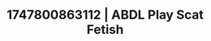 ---
categories:
- Mindful JOI
- Tradwife
- Sensual slow talk
- Mindful sex
- Athlete
image: /assets/images/1747800863112.jpg
layout: post
seo:
  description: Featured content with sensual Scat Fetish, ABDL Play. HD images available.
  keywords: Scat Fetish, ABDL Play
  og_image: /assets/images/1747800863112.jpg
  schema_type: VisualArtwork
tags:
- ABDL Play
- Scat Fetish
- '#1747800863112'
title: 1747800863112 | ABDL Play Scat Fetish
---